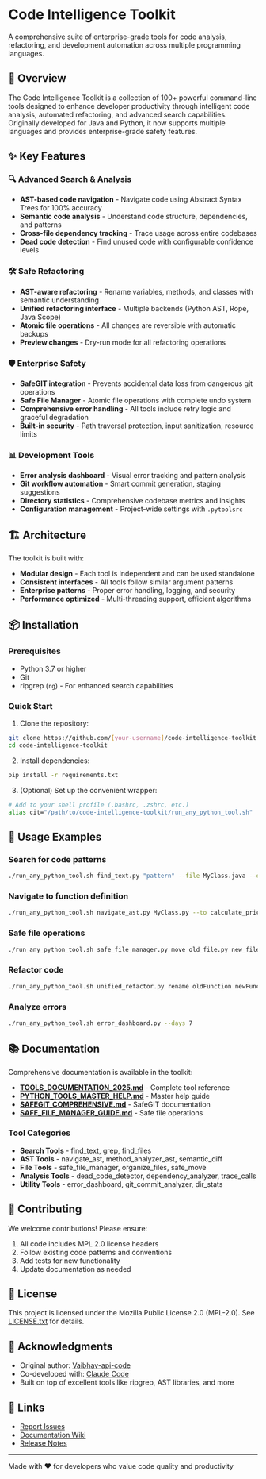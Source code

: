 <!--
This Source Code Form is subject to the terms of the Mozilla Public
License, v. 2.0. If a copy of the MPL was not distributed with this
file, You can obtain one at https://mozilla.org/MPL/2.0/.

Code Intelligence Toolkit

Author: Vaibhav-api-code
Co-Author: Claude Code (https://claude.ai/code)
Created: 2025-07-23
Updated: 2025-07-24
License: Mozilla Public License 2.0 (MPL-2.0)
-->

# Code Intelligence Toolkit

A comprehensive suite of enterprise-grade tools for code analysis, refactoring, and development automation across multiple programming languages.

## 🚀 Overview

The Code Intelligence Toolkit is a collection of 100+ powerful command-line tools designed to enhance developer productivity through intelligent code analysis, automated refactoring, and advanced search capabilities. Originally developed for Java and Python, it now supports multiple languages and provides enterprise-grade safety features.

## ✨ Key Features

### 🔍 Advanced Search & Analysis
- **AST-based code navigation** - Navigate code using Abstract Syntax Trees for 100% accuracy
- **Semantic code analysis** - Understand code structure, dependencies, and patterns
- **Cross-file dependency tracking** - Trace usage across entire codebases
- **Dead code detection** - Find unused code with configurable confidence levels

### 🛠️ Safe Refactoring
- **AST-aware refactoring** - Rename variables, methods, and classes with semantic understanding
- **Unified refactoring interface** - Multiple backends (Python AST, Rope, Java Scope)
- **Atomic file operations** - All changes are reversible with automatic backups
- **Preview changes** - Dry-run mode for all refactoring operations

### 🛡️ Enterprise Safety
- **SafeGIT integration** - Prevents accidental data loss from dangerous git operations
- **Safe File Manager** - Atomic file operations with complete undo system
- **Comprehensive error handling** - All tools include retry logic and graceful degradation
- **Built-in security** - Path traversal protection, input sanitization, resource limits

### 📊 Development Tools
- **Error analysis dashboard** - Visual error tracking and pattern analysis
- **Git workflow automation** - Smart commit generation, staging suggestions
- **Directory statistics** - Comprehensive codebase metrics and insights
- **Configuration management** - Project-wide settings with `.pytoolsrc`

## 🏗️ Architecture

The toolkit is built with:
- **Modular design** - Each tool is independent and can be used standalone
- **Consistent interfaces** - All tools follow similar argument patterns
- **Enterprise patterns** - Proper error handling, logging, and security
- **Performance optimized** - Multi-threading support, efficient algorithms

## 📦 Installation

### Prerequisites
- Python 3.7 or higher
- Git
- ripgrep (`rg`) - For enhanced search capabilities

### Quick Start

1. Clone the repository:
```bash
git clone https://github.com/[your-username]/code-intelligence-toolkit.git
cd code-intelligence-toolkit
```

2. Install dependencies:
```bash
pip install -r requirements.txt
```

3. (Optional) Set up the convenient wrapper:
```bash
# Add to your shell profile (.bashrc, .zshrc, etc.)
alias cit="/path/to/code-intelligence-toolkit/run_any_python_tool.sh"
```

## 🎯 Usage Examples

### Search for code patterns
```bash
./run_any_python_tool.sh find_text.py "pattern" --file MyClass.java --extract-method
```

### Navigate to function definition
```bash
./run_any_python_tool.sh navigate_ast.py MyClass.py --to calculate_price
```

### Safe file operations
```bash
./run_any_python_tool.sh safe_file_manager.py move old_file.py new_file.py
```

### Refactor code
```bash
./run_any_python_tool.sh unified_refactor.py rename oldFunction newFunction --file script.py
```

### Analyze errors
```bash
./run_any_python_tool.sh error_dashboard.py --days 7
```

## 📚 Documentation

Comprehensive documentation is available in the toolkit:

- **[TOOLS_DOCUMENTATION_2025.md](TOOLS_DOCUMENTATION_2025.md)** - Complete tool reference
- **[PYTHON_TOOLS_MASTER_HELP.md](PYTHON_TOOLS_MASTER_HELP.md)** - Master help guide
- **[SAFEGIT_COMPREHENSIVE.md](docs/safegit/SAFEGIT_COMPREHENSIVE.md)** - SafeGIT documentation
- **[SAFE_FILE_MANAGER_GUIDE.md](SAFE_FILE_MANAGER_GUIDE.md)** - Safe file operations

### Tool Categories

- **Search Tools** - find_text, grep, find_files
- **AST Tools** - navigate_ast, method_analyzer_ast, semantic_diff
- **File Tools** - safe_file_manager, organize_files, safe_move
- **Analysis Tools** - dead_code_detector, dependency_analyzer, trace_calls
- **Utility Tools** - error_dashboard, git_commit_analyzer, dir_stats

## 🤝 Contributing

We welcome contributions! Please ensure:

1. All code includes MPL 2.0 license headers
2. Follow existing code patterns and conventions
3. Add tests for new functionality
4. Update documentation as needed

## 📄 License

This project is licensed under the Mozilla Public License 2.0 (MPL-2.0). See [LICENSE.txt](LICENSE.txt) for details.

## 🙏 Acknowledgments

- Original author: [Vaibhav-api-code](https://github.com/Vaibhav-api-code)
- Co-developed with: [Claude Code](https://claude.ai/code)
- Built on top of excellent tools like ripgrep, AST libraries, and more

## 🔗 Links

- [Report Issues](https://github.com/[your-username]/code-intelligence-toolkit/issues)
- [Documentation Wiki](https://github.com/[your-username]/code-intelligence-toolkit/wiki)
- [Release Notes](https://github.com/[your-username]/code-intelligence-toolkit/releases)

---

Made with ❤️ for developers who value code quality and productivity